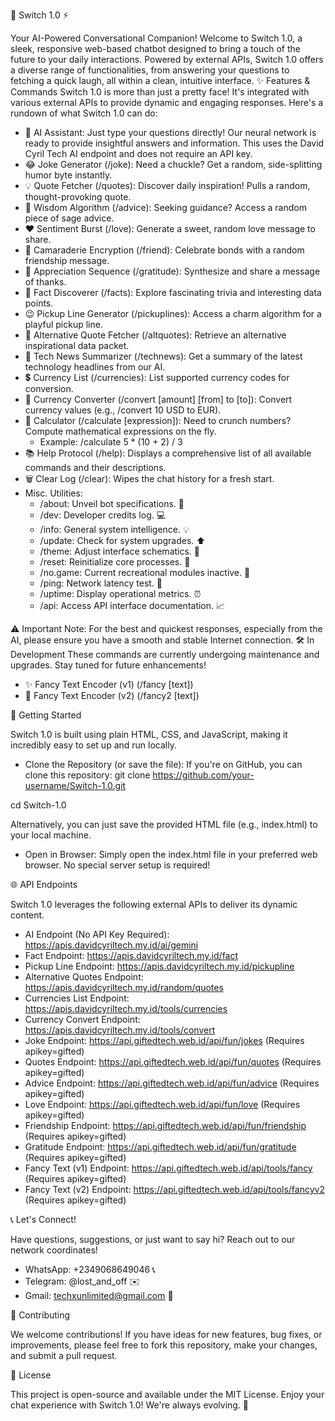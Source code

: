 🤖 Switch 1.0 ⚡

Your AI-Powered Conversational Companion!
Welcome to Switch 1.0, a sleek, responsive web-based chatbot designed to bring a touch of the future to your daily interactions. Powered by external APIs, Switch 1.0 offers a diverse range of functionalities, from answering your questions to fetching a quick laugh, all within a clean, intuitive interface.
✨ Features & Commands
Switch 1.0 is more than just a pretty face! It's integrated with various external APIs to provide dynamic and engaging responses. Here's a rundown of what Switch 1.0 can do:
 * 🧠 AI Assistant:
   Just type your questions directly! Our neural network is ready to provide insightful answers and information. This uses the David Cyril Tech AI endpoint and does not require an API key.
 * 😂 Joke Generator (/joke):
   Need a chuckle? Get a random, side-splitting humor byte instantly.
 * 💡 Quote Fetcher (/quotes):
   Discover daily inspiration! Pulls a random, thought-provoking quote.
 * 🧠 Wisdom Algorithm (/advice):
   Seeking guidance? Access a random piece of sage advice.
 * ❤️ Sentiment Burst (/love):
   Generate a sweet, random love message to share.
 * 🤝 Camaraderie Encryption (/friend):
   Celebrate bonds with a random friendship message.
 * 🙏 Appreciation Sequence (/gratitude):
   Synthesize and share a message of thanks.
 * 🤯 Fact Discoverer (/facts):
   Explore fascinating trivia and interesting data points.
 * 😉 Pickup Line Generator (/pickuplines):
   Access a charm algorithm for a playful pickup line.
 * 🌟 Alternative Quote Fetcher (/altquotes):
   Retrieve an alternative inspirational data packet.
 * 📰 Tech News Summarizer (/technews):
   Get a summary of the latest technology headlines from our AI.
 * 💲 Currency List (/currencies):
   List supported currency codes for conversion.
 * 💱 Currency Converter (/convert [amount] [from] to [to]):
   Convert currency values (e.g., /convert 10 USD to EUR).
 * 🧮 Calculator (/calculate [expression]):
   Need to crunch numbers? Compute mathematical expressions on the fly.
   * Example: /calculate 5 * (10 + 2) / 3
 * 📚 Help Protocol (/help):
   Displays a comprehensive list of all available commands and their descriptions.
 * 🗑️ Clear Log (/clear):
   Wipes the chat history for a fresh start.
 * Misc. Utilities:
   * /about: Unveil bot specifications. 🤖
   * /dev: Developer credits log. 💻
   * /info: General system intelligence. 💡
   * /update: Check for system upgrades. ⬆️
   * /theme: Adjust interface schematics. 🌈
   * /reset: Reinitialize core processes. 🔄
   * /no.game: Current recreational modules inactive. 🚫
   * /ping: Network latency test. 📡
   * /uptime: Display operational metrics. ⏰
   * /api: Access API interface documentation. 📈


⚠️ Important Note: For the best and quickest responses, especially from the AI, please ensure you have a smooth and stable Internet connection.
🛠️ In Development
These commands are currently undergoing maintenance and upgrades. Stay tuned for future enhancements!
 * ✨ Fancy Text Encoder (v1) (/fancy [text])
 * 🌟 Fancy Text Encoder (v2) (/fancy2 [text])


🚀 Getting Started

Switch 1.0 is built using plain HTML, CSS, and JavaScript, making it incredibly easy to set up and run locally.
 * Clone the Repository (or save the file):
   If you're on GitHub, you can clone this repository:
   git clone https://github.com/your-username/Switch-1.0.git
   
cd Switch-1.0

   Alternatively, you can just save the provided HTML file (e.g., index.html) to your local machine.
 * Open in Browser:
   Simply open the index.html file in your preferred web browser. No special server setup is required!


🌐 API Endpoints

Switch 1.0 leverages the following external APIs to deliver its dynamic content.
 * AI Endpoint (No API Key Required): https://apis.davidcyriltech.my.id/ai/gemini
 * Fact Endpoint: https://apis.davidcyriltech.my.id/fact
 * Pickup Line Endpoint: https://apis.davidcyriltech.my.id/pickupline
 * Alternative Quotes Endpoint: https://apis.davidcyriltech.my.id/random/quotes
 * Currencies List Endpoint: https://apis.davidcyriltech.my.id/tools/currencies
 * Currency Convert Endpoint: https://apis.davidcyriltech.my.id/tools/convert
 * Joke Endpoint: https://api.giftedtech.web.id/api/fun/jokes (Requires apikey=gifted)
 * Quotes Endpoint: https://api.giftedtech.web.id/api/fun/quotes (Requires apikey=gifted)
 * Advice Endpoint: https://api.giftedtech.web.id/api/fun/advice (Requires apikey=gifted)
 * Love Endpoint: https://api.giftedtech.web.id/api/fun/love (Requires apikey=gifted)
 * Friendship Endpoint: https://api.giftedtech.web.id/api/fun/friendship (Requires apikey=gifted)
 * Gratitude Endpoint: https://api.giftedtech.web.id/api/fun/gratitude (Requires apikey=gifted)
 * Fancy Text (v1) Endpoint: https://api.giftedtech.web.id/api/tools/fancy (Requires apikey=gifted)
 * Fancy Text (v2) Endpoint: https://api.giftedtech.web.id/api/tools/fancyv2 (Requires apikey=gifted)


📞 Let's Connect!

Have questions, suggestions, or just want to say hi? Reach out to our network coordinates!
 * WhatsApp: +2349068649046 📞
 * Telegram: @lost_and_off ✉️
 * Gmail: techxunlimited@gmail.com 📧


🤝 Contributing

We welcome contributions! If you have ideas for new features, bug fixes, or improvements, please feel free to fork this repository, make your changes, and submit a pull request.


📜 License

This project is open-source and available under the MIT License.
Enjoy your chat experience with Switch 1.0! We're always evolving. 🚀
